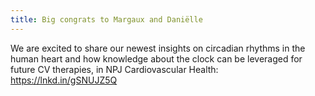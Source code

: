 ```yaml
---
title: Big congrats to Margaux and Daniëlle
---
```


We are excited to share our newest insights on circadian rhythms in the human heart and how knowledge about the clock can be leveraged for future CV therapies, in NPJ Cardiovascular Health:
https://lnkd.in/gSNUJZ5Q
